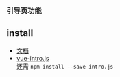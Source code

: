 ### 引导页功能

## install

- [文档](https://www.npmjs.com/package/vue-introjs)
- [vue-intro.js](https://github.com/alex-oleshkevich/vue-introjs)<br>
还需
```npm install --save intro.js```